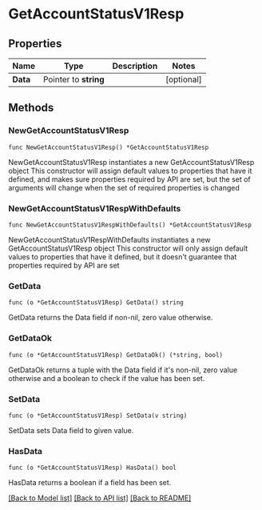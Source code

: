 # GetAccountStatusV1Resp

## Properties

Name | Type | Description | Notes
------------ | ------------- | ------------- | -------------
**Data** | Pointer to **string** |  | [optional] 

## Methods

### NewGetAccountStatusV1Resp

`func NewGetAccountStatusV1Resp() *GetAccountStatusV1Resp`

NewGetAccountStatusV1Resp instantiates a new GetAccountStatusV1Resp object
This constructor will assign default values to properties that have it defined,
and makes sure properties required by API are set, but the set of arguments
will change when the set of required properties is changed

### NewGetAccountStatusV1RespWithDefaults

`func NewGetAccountStatusV1RespWithDefaults() *GetAccountStatusV1Resp`

NewGetAccountStatusV1RespWithDefaults instantiates a new GetAccountStatusV1Resp object
This constructor will only assign default values to properties that have it defined,
but it doesn't guarantee that properties required by API are set

### GetData

`func (o *GetAccountStatusV1Resp) GetData() string`

GetData returns the Data field if non-nil, zero value otherwise.

### GetDataOk

`func (o *GetAccountStatusV1Resp) GetDataOk() (*string, bool)`

GetDataOk returns a tuple with the Data field if it's non-nil, zero value otherwise
and a boolean to check if the value has been set.

### SetData

`func (o *GetAccountStatusV1Resp) SetData(v string)`

SetData sets Data field to given value.

### HasData

`func (o *GetAccountStatusV1Resp) HasData() bool`

HasData returns a boolean if a field has been set.


[[Back to Model list]](../README.md#documentation-for-models) [[Back to API list]](../README.md#documentation-for-api-endpoints) [[Back to README]](../README.md)


